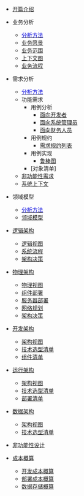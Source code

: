 - [开篇介绍](guide/)

- 业务分析
  - [<font color="0000dd">分析方法</font>](business/_approach/)
  - [业务愿景](business/business-vision.md)
  - [业务范围](business/business-scope.md)
  - [上下文图](business/business-context.md)
  - [业务流程](business/business-flow.md)

- 需求分析
  - [<font color="0000dd">分析方法</font>](requirement/_approach/)
  - 功能需求
    - 用例分析
      - [面向开发者](/requirement/functiona/usecase/usecase-developer.md)
      - [面向系统管理员](/requirement/functiona/usecase/usecase-admin.md)
      - [面向财务人员](/requirement/functiona/usecase/usecase-financestaff.md)
    - 用例规约
      - [需求规约列表](/requirement/functiona/usecase-sepc/)
    - 用例实现
      - [鲁棒图](/requirement/functiona/usecase-impl/robustness/robustness-impl.md)
    - [对象清单]
  - [非功能性需求]()
  - [系统上下文]()

- 领域模型
  - [<font color="0000dd">分析方法</font>](domain/_approach/)
  - [领域模型](domain/domain.md "领域模型")

- [逻辑架构]()
  - [逻辑视图]()
  - [系统流程]()
  - [架构决策]()

- [物理架构]()
  - [物理视图]()
  - [组件部署]()
  - [服务器部署]()
  - [网络规划]()
  - [架构决策]()

- [开发架构]()
  - [架构视图]()
  - [技术选型清单]()
  - [组件清单]()

- [运行架构]()
  - [架构视图]()
  - [技术选型清单]()
  - [部署清单]()

- [数据架构]()
  - [架构视图]()
  - [技术选型清单]()

- [非功能性设计]()

- [成本概算]()
  - [开发成本概算]()
  - [部署成本概算]()
  - [数据存储概算]()